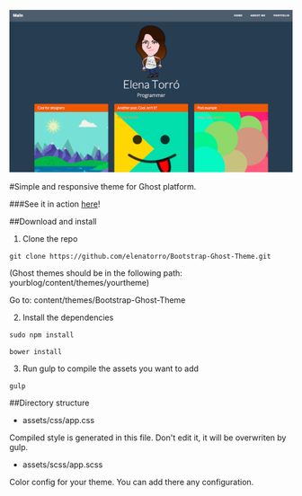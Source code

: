 ![Theme example](example.png)

#Simple and responsive theme for Ghost platform.

###See it in action [here](http://bordertopstyle.com)!

##Download and install

1. Clone the repo

```
git clone https://github.com/elenatorro/Bootstrap-Ghost-Theme.git
```


(Ghost themes should be in the following path: yourblog/content/themes/yourtheme)

Go to: content/themes/Bootstrap-Ghost-Theme

2. Install the dependencies

```
sudo npm install
```

```
bower install
```

3. Run gulp to compile the assets you want to add

```
gulp
```

##Directory structure

* assets/css/app.css

Compiled style is generated in this file. Don't edit it, it will be overwriten by gulp.

* assets/scss/app.scss

Color config for your theme. You can add there any configuration.
